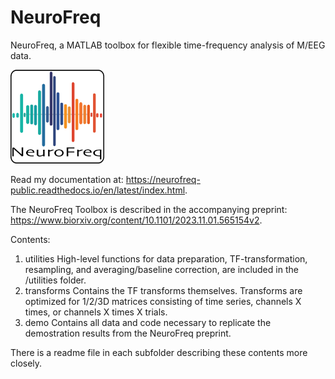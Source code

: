 # NeuroFreq
NeuroFreq, a MATLAB toolbox for flexible time-frequency analysis of M/EEG data. 

<img src="./nf_logo.png" width="150" height="150">

Read my documentation at: https://neurofreq-public.readthedocs.io/en/latest/index.html. 

The NeuroFreq Toolbox is described in the accompanying preprint: https://www.biorxiv.org/content/10.1101/2023.11.01.565154v2. 

Contents:
1) utilities
    High-level functions for data preparation, TF-transformation, resampling, and averaging/baseline correction, are included in the /utilities folder. 
2) transforms
    Contains the TF transforms themselves. Transforms are optimized for 1/2/3D matrices consisting of time series, channels X times, or channels X times X trials. 
3) demo
    Contains all data and code necessary to replicate the demostration results from the NeuroFreq preprint.

There is a readme file in each subfolder describing these contents more closely.